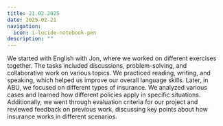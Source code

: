 ```yaml
---
title: 21.02.2025
date: 2025-02-21
navigation:
  icon: i-lucide-notebook-pen
description: ""
---
```


We started with English with Jon, where we worked on different exercises together. The tasks included discussions, problem-solving, and collaborative work on various topics. We practiced reading, writing, and speaking, which helped us improve our overall language skills. Later, in ABU, we focused on different types of insurance. We analyzed various cases and learned how different policies apply in specific situations. Additionally, we went through evaluation criteria for our project and reviewed feedback on previous work, discussing key points about how insurance works in different scenarios.

